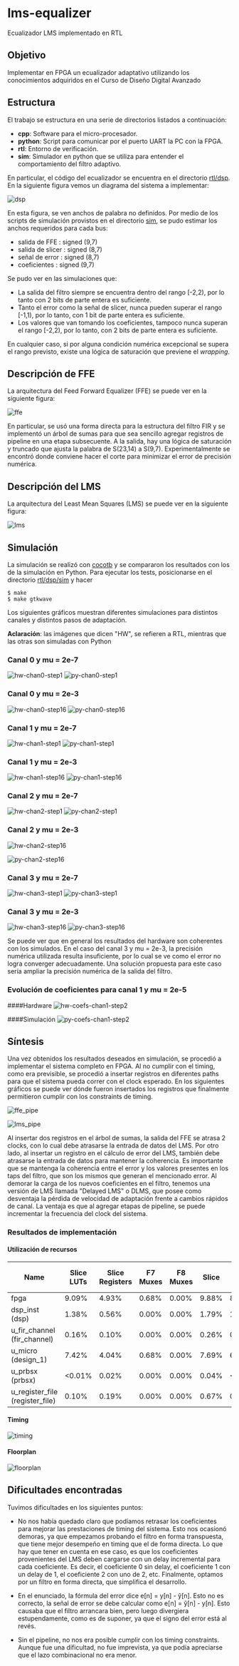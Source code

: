 # lms-equalizer

Ecualizador LMS implementado en RTL

## Objetivo

Implementar en FPGA un ecualizador adaptativo utilizando los conocimientos adquiridos en el Curso de Diseño Digital Avanzado

## Estructura 

El trabajo se estructura en una serie de directorios listados a continuación:

* **cpp**: Software para el micro-procesador.
* **python**: Script para comunicar por el puerto UART la PC con la FPGA.
* **rtl**: Entorno de verificación.
* **sim**: Simulador en python que se utiliza para entender el comportamiento del filtro adaptivo.

En particular, el código del ecualizador se encuentra en el directorio [rtl/dsp](./rtl/dsp). En la siguiente figura vemos un diagrama del sistema a implementar:

![dsp]

En esta figura, se ven anchos de palabra no definidos. Por medio de los scripts de simulación provistos en el directorio [sim](./sim), se pudo estimar los anchos requeridos para cada bus:

* salida de FFE    : signed (9,7)
* salida de slicer : signed (8,7)
* señal de error   : signed (8,7)
* coeficientes     : signed (9,7) 

Se pudo ver en las simulaciones que:
* La salida del filtro siempre se encuentra dentro del rango [-2,2), por lo tanto con 2 bits de parte entera es suficiente.
* Tanto el error como la señal de slicer, nunca pueden superar el rango [-1,1), por lo tanto, con 1 bit de parte entera es suficiente.
* Los valores que van tomando los coeficientes, tampoco nunca superan  el rango [-2,2), por lo tanto, con 2 bits de parte entera es suficiente.

En cualquier caso, si por alguna condición numérica excepcional se supera el rango previsto, existe una lógica de saturación que previene el *wrapping*. 

## Descripción de FFE

La arquitectura del Feed Forward Equalizer (FFE) se puede ver en la siguiente figura:

![ffe]

En particular, se usó una forma directa para la estructura del filtro FIR y se implementó un árbol de sumas para que sea sencillo agregar registros de pipeline en una etapa subsecuente. A la salida, hay una lógica de saturación y truncado que ajusta la palabra de S(23,14) a S(9,7). Experimentalmente se encontró donde conviene hacer el corte para minimizar el error de precisión numérica.

## Descripción del LMS

La arquitectura del Least Mean Squares (LMS) se puede ver en la siguiente figura:

![lms]

## Simulación

La simulación se realizó con [cocotb](https://github.com/cocotb/cocotb) y se compararon los resultados con los de la simulación en Python. Para ejecutar los tests, posicionarse en el directorio [rtl/dsp/sim](./rtl/dsp/sim) y hacer

```
$ make
$ make gtkwave
```

Los siguientes gráficos muestran diferentes simulaciones para distintos canales y distintos pasos de adaptación.

**Aclaración**: las imágenes que dicen "HW", se refieren a RTL, mientras que las otras son simuladas con Python

### Canal 0 y mu = 2e-7

![hw-chan0-step1]
![py-chan0-step1]

### Canal 0 y mu = 2e-3

![hw-chan0-step16]
![py-chan0-step16]

### Canal 1 y mu = 2e-7

![hw-chan1-step1]
![py-chan1-step1]

### Canal 1 y mu = 2e-3

![hw-chan1-step16]
![py-chan1-step16]

### Canal 2 y mu = 2e-7

![hw-chan2-step1]
![py-chan2-step1]

### Canal 2 y mu = 2e-3

![hw-chan2-step16]


![py-chan2-step16]

### Canal 3 y mu = 2e-7

![hw-chan3-step1]
![py-chan3-step1]

### Canal 3 y mu = 2e-3

![hw-chan3-step16]
![py-chan3-step16]

Se puede ver que en general los resultados del hardware son coherentes con los simulados. En el caso del canal 3 y mu = 2e-3, la precisión numérica utilizada resulta insuficiente, por lo cual se ve como el error no logra converger adecuadamente. Una solución propuesta para este caso sería ampliar la precisión numérica de la salida del filtro.

### Evolución de coeficientes para canal 1 y mu = 2e-5

####Hardware
![hw-coefs-chan1-step2]

####Simulación
![py-coefs-chan1-step2]

## Síntesis

Una vez obtenidos los resultados deseados en simulación, se procedió a implementar el sistema completo en FPGA. Al no cumplir con el timing, como era previsible, se procedió a insertar registros en diferentes paths para que el sistema pueda correr con el clock esperado. En los siguientes gráficos se puede ver dónde fueron insertados los registros que finalmente permitieron cumplir con los constraints de timing.

![ffe_pipe]

![lms_pipe]

Al insertar dos registros en el árbol de sumas, la salida del FFE se atrasa 2 clocks, con lo cual debe atrasarse la entrada de datos del LMS. Por otro lado, al insertar un registro en el cálculo de error del LMS, también debe atrasarse la entrada de datos para mantener la coherencia. Es importante que se mantenga la coherencia entre el error y los valores presentes en los taps del filtro, que son los mismos que generan el mencionado error.
Al demorar la carga de los nuevos coeficientes en el filtro, tenemos una versión de LMS llamada "Delayed LMS" o DLMS, que posee como desventaja la pérdida de velocidad de adaptación frente a cambios rápidos de canal. La ventaja es que al agregar etapas de pipeline, se puede incrementar la frecuencia del clock del sistema.

### Resultados de implementación

#### Utilización de recursos

| Name                            | Slice LUTs | Slice Registers | F7 Muxes | F8 Muxes | Slice | LUT as Logic | LUT as Memory | Block RAM Tile | DSPs   |
|---------------------------------|------------|-----------------|----------|----------|-------|--------------|---------------|----------------|--------|
| fpga                            | 9.09%      | 4.93%           | 0.68%    | 0.00%    | 9.88% | 8.43%        | 1.43%         | 4.93%          | 72.00% |
| dsp_inst (dsp)                  | 1.38%      | 0.56%           | 0.00%    | 0.00%    | 1.79% | 1.38%        | 0.00%         | 0.56%          | 56.00% |
| u_fir_channel (fir_channel)     | 0.16%      | 0.10%           | 0.00%    | 0.00%    | 0.26% | 0.15%        | 0.01%         | 0.10%          | 0.00%  |
| u_micro (design_1)              | 7.42%      | 4.04%           | 0.68%    | 0.00%    | 7.69% | 6.77%        | 1.42%         | 4.04%          | 16.00% |
| u_prbsx (prbsx)                 | <0.01%     | 0.02%           | 0.00%    | 0.00%    | 0.04% | <0.01%       | 0.00%         | 0.02%          | 0.00%  |
| u_register_file (register_file) | 0.10%      | 0.19%           | 0.00%    | 0.00%    | 0.67% | 0.10%        | 0.00%         | 0.19%          | 0.00%  |

#### Timing

![timing]

#### Floorplan

![floorplan]

## Dificultades encontradas

Tuvimos dificultades en los siguientes puntos:

* No nos había quedado claro que podíamos retrasar los coeficientes para mejorar las prestaciones de timing del sistema. Esto nos ocasionó demoras, ya que empezamos probando el filtro en forma transpuesta, que tiene mejor desempeño en timing que el de forma directa. Lo que hay que tener en cuenta en ese caso, es que los coeficientes provenientes del LMS deben cargarse con un delay incremental para cada coeficiente. Es decir, el coeficiente 0 sin delay, el coeficiente 1 con un delay de 1, el coeficiente 2 con uno de 2, etc. Finalmente, optamos por un filtro en forma directa, que simplifica el desarrollo.

* En el enunciado, la fórmula del error dice e[n] = y[n] - ŷ[n]. Esto no es correcto, la señal de error se debe calcular como e[n] = ŷ[n] - y[n]. Esto causaba que el filtro arrancara bien, pero luego divergiera estupendamente, como es de suponer, ya que el signo del error está al revés.

* Sin el pipeline, no nos era posible cumplir con los timing constraints. Aunque fue una dificultad, no fue imprevista, ya que podía apreciarse que el lazo combinacional no era menor.

[dsp]: img/dsp.png
[ffe]: img/FFE.png
[ffe_pipe]: img/FFE_pipeline.png
[lms]: img/LMS.png
[lms_pipe]: img/LMS_pipeline.png

[hw-chan0-step1]: img/hw-chan0-step1.png
[hw-chan0-step16]: img/hw-chan0-step16.png
[hw-chan1-step1]: img/hw-chan1-step1.png
[hw-chan1-step16]: img/hw-chan1-step16.png
[hw-chan2-step1]: img/hw-chan2-step1.png
[hw-chan2-step16]: img/hw-chan2-step16.png
[hw-chan3-step1]: img/hw-chan3-step1.png
[hw-chan3-step16]: img/hw-chan3-step16.png
[py-chan0-step1]: img/py-chan0-step1.png
[py-chan0-step16]: img/py-chan0-step16.png
[py-chan1-step1]: img/py-chan1-step1.png
[py-chan1-step16]: img/py-chan1-step16.png
[py-chan2-step1]: img/py-chan2-step1.png
[py-chan2-step16]: img/py-chan2-step16.png
[py-chan3-step1]: img/py-chan3-step1.png
[py-chan3-step16]: img/py-chan3-step16.png

[hw-coefs-chan1-step2]: img/hw-coefs-chan1-step2.png
[py-coefs-chan1-step2]: img/py-coefs-chan1-step2.png

[floorplan]: reports/device.png
[timing]: reports/timing.png